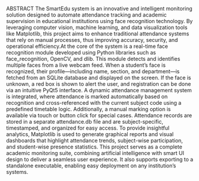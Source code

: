 ABSTRACT
The SmartEdu system is an innovative and intelligent monitoring solution designed to automate attendance tracking and academic supervision in educational institutions using face recognition technology. By leveraging computer vision, machine learning, and data visualization tools like Matplotlib, this project aims to enhance traditional attendance systems that rely on manual processes, thus improving accuracy, security, and operational efficiency.At the core of the system is a real-time face recognition module developed using Python libraries such as face_recognition, OpenCV, and dlib. This module detects and identifies multiple faces from a live webcam feed. When a student’s face is recognized, their profile—including name, section, and department—is fetched from an SQLite database and displayed on the screen. If the face is unknown, a red box is shown to alert the user, and registration can be done via an intuitive PyQt5 interface. 
A dynamic attendance management system is integrated, where attendance is marked automatically based on recognition and cross-referenced with the current subject code using a predefined timetable logic. Additionally, a manual marking option is available via touch or button click for special cases. Attendance records are stored in a separate attendance.db file and are subject-specific, timestamped, and organized for easy access. To provide insightful analytics, Matplotlib is used to generate graphical reports and visual dashboards that highlight attendance trends, subject-wise participation, and student-wise presence statistics. This project serves as a complete academic monitoring suite, combining artificial intelligence with smart UI design to deliver a seamless user experience. It also supports exporting to a standalone executable, enabling easy deployment on any institution’s systems. 

